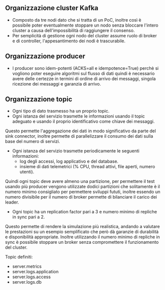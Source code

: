 
## Organizzazione cluster Kafka
- Composto da tre nodi dato che si tratta di un PoC, inoltre così è possibile poter eventualmente stoppare un nodo senza bloccare l'intero cluster a causa dell'impossibilità di raggiungere il consenso.
- Per semplicità di gestione ogni nodo del cluster assume ruolo di broker e di controller, l'appesantimento dei nodi è trascurabile.

## Organizzazione producer
- I producer sono idem-potenti (ACKS=all e idempotence=True) perchè si vogliono poter eseguire algoritmi sul flusso di dati quindi è necessario avere delle certezze in termini di ordine di arrivo dei messaggi, singola ricezione dei messaggi e garanzia di arrivo.


## Organizzazione topic 
- Ogni tipo di dato trasmesso ha un proprio topic.
- Ogni istanza del servizio trasmette le informazioni usando il topic adeguato e usando il proprio identificativo come chiave dei messaggi.

Questo permette l'aggregazione dei dati in modo significativo da parte del sink connector, inoltre permette di parallelizzare il consumo dei dati sulla base del numero di servizi.

- Ogni istanza del servizio trasmette periodicamente le seguenti informazioni:
    - log degli accessi, log applicativo e del database.
    - insieme di dati telemetrici (% CPU, thread attivi, file aperti, numero utenti).

Quindi ogni topic deve avere almeno una partizione, per permettere il test usando più producer vengono utilizzate dodici partizioni che solitamente è il numero minimo consigliato per permettere sviluppi fututi, inoltre essendo un numero divisibile per il numero di broker permette di bilanciare il carico dei leader.

- Ogni topic ha un replication factor pari a 3 e numero minimo di repliche in sync pari a 2.

Questo permette di rendere la simulazione più realistica, andando a valutare le prestazioni su un esempio semplificato che però dà garanzie di durabilità e disponibilità appropriate.
Inoltre utilizzando il numero minimo di repliche in sync è possibile stoppare un broker senza compromettere il funzionamento del cluster.

Topic definiti:
- server.metrics
- server.logs.application
- server.logs.access
- server.logs.db